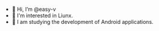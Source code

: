 - 👋 Hi, I’m @easy-v
- 👀 I'm interested in Liunx.
- 🌱 I am studying the development of Android applications.

<!---
easy-v/easy-v is a ✨ special ✨ repository because its `README.md` (this file) appears on your GitHub profile.
You can click the Preview link to take a look at your changes.
--->
